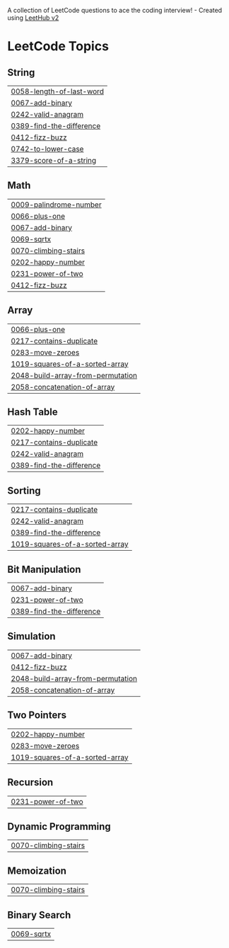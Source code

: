 A collection of LeetCode questions to ace the coding interview! - Created using [LeetHub v2](https://github.com/arunbhardwaj/LeetHub-2.0)
<!---LeetCode Topics Start-->
# LeetCode Topics
## String
|  |
| ------- |
| [0058-length-of-last-word](https://github.com/Athif-gitt/LeetCode/tree/master/0058-length-of-last-word) |
| [0067-add-binary](https://github.com/Athif-gitt/LeetCode/tree/master/0067-add-binary) |
| [0242-valid-anagram](https://github.com/Athif-gitt/LeetCode/tree/master/0242-valid-anagram) |
| [0389-find-the-difference](https://github.com/Athif-gitt/LeetCode/tree/master/0389-find-the-difference) |
| [0412-fizz-buzz](https://github.com/Athif-gitt/LeetCode/tree/master/0412-fizz-buzz) |
| [0742-to-lower-case](https://github.com/Athif-gitt/LeetCode/tree/master/0742-to-lower-case) |
| [3379-score-of-a-string](https://github.com/Athif-gitt/LeetCode/tree/master/3379-score-of-a-string) |
## Math
|  |
| ------- |
| [0009-palindrome-number](https://github.com/Athif-gitt/LeetCode/tree/master/0009-palindrome-number) |
| [0066-plus-one](https://github.com/Athif-gitt/LeetCode/tree/master/0066-plus-one) |
| [0067-add-binary](https://github.com/Athif-gitt/LeetCode/tree/master/0067-add-binary) |
| [0069-sqrtx](https://github.com/Athif-gitt/LeetCode/tree/master/0069-sqrtx) |
| [0070-climbing-stairs](https://github.com/Athif-gitt/LeetCode/tree/master/0070-climbing-stairs) |
| [0202-happy-number](https://github.com/Athif-gitt/LeetCode/tree/master/0202-happy-number) |
| [0231-power-of-two](https://github.com/Athif-gitt/LeetCode/tree/master/0231-power-of-two) |
| [0412-fizz-buzz](https://github.com/Athif-gitt/LeetCode/tree/master/0412-fizz-buzz) |
## Array
|  |
| ------- |
| [0066-plus-one](https://github.com/Athif-gitt/LeetCode/tree/master/0066-plus-one) |
| [0217-contains-duplicate](https://github.com/Athif-gitt/LeetCode/tree/master/0217-contains-duplicate) |
| [0283-move-zeroes](https://github.com/Athif-gitt/LeetCode/tree/master/0283-move-zeroes) |
| [1019-squares-of-a-sorted-array](https://github.com/Athif-gitt/LeetCode/tree/master/1019-squares-of-a-sorted-array) |
| [2048-build-array-from-permutation](https://github.com/Athif-gitt/LeetCode/tree/master/2048-build-array-from-permutation) |
| [2058-concatenation-of-array](https://github.com/Athif-gitt/LeetCode/tree/master/2058-concatenation-of-array) |
## Hash Table
|  |
| ------- |
| [0202-happy-number](https://github.com/Athif-gitt/LeetCode/tree/master/0202-happy-number) |
| [0217-contains-duplicate](https://github.com/Athif-gitt/LeetCode/tree/master/0217-contains-duplicate) |
| [0242-valid-anagram](https://github.com/Athif-gitt/LeetCode/tree/master/0242-valid-anagram) |
| [0389-find-the-difference](https://github.com/Athif-gitt/LeetCode/tree/master/0389-find-the-difference) |
## Sorting
|  |
| ------- |
| [0217-contains-duplicate](https://github.com/Athif-gitt/LeetCode/tree/master/0217-contains-duplicate) |
| [0242-valid-anagram](https://github.com/Athif-gitt/LeetCode/tree/master/0242-valid-anagram) |
| [0389-find-the-difference](https://github.com/Athif-gitt/LeetCode/tree/master/0389-find-the-difference) |
| [1019-squares-of-a-sorted-array](https://github.com/Athif-gitt/LeetCode/tree/master/1019-squares-of-a-sorted-array) |
## Bit Manipulation
|  |
| ------- |
| [0067-add-binary](https://github.com/Athif-gitt/LeetCode/tree/master/0067-add-binary) |
| [0231-power-of-two](https://github.com/Athif-gitt/LeetCode/tree/master/0231-power-of-two) |
| [0389-find-the-difference](https://github.com/Athif-gitt/LeetCode/tree/master/0389-find-the-difference) |
## Simulation
|  |
| ------- |
| [0067-add-binary](https://github.com/Athif-gitt/LeetCode/tree/master/0067-add-binary) |
| [0412-fizz-buzz](https://github.com/Athif-gitt/LeetCode/tree/master/0412-fizz-buzz) |
| [2048-build-array-from-permutation](https://github.com/Athif-gitt/LeetCode/tree/master/2048-build-array-from-permutation) |
| [2058-concatenation-of-array](https://github.com/Athif-gitt/LeetCode/tree/master/2058-concatenation-of-array) |
## Two Pointers
|  |
| ------- |
| [0202-happy-number](https://github.com/Athif-gitt/LeetCode/tree/master/0202-happy-number) |
| [0283-move-zeroes](https://github.com/Athif-gitt/LeetCode/tree/master/0283-move-zeroes) |
| [1019-squares-of-a-sorted-array](https://github.com/Athif-gitt/LeetCode/tree/master/1019-squares-of-a-sorted-array) |
## Recursion
|  |
| ------- |
| [0231-power-of-two](https://github.com/Athif-gitt/LeetCode/tree/master/0231-power-of-two) |
## Dynamic Programming
|  |
| ------- |
| [0070-climbing-stairs](https://github.com/Athif-gitt/LeetCode/tree/master/0070-climbing-stairs) |
## Memoization
|  |
| ------- |
| [0070-climbing-stairs](https://github.com/Athif-gitt/LeetCode/tree/master/0070-climbing-stairs) |
## Binary Search
|  |
| ------- |
| [0069-sqrtx](https://github.com/Athif-gitt/LeetCode/tree/master/0069-sqrtx) |
<!---LeetCode Topics End-->